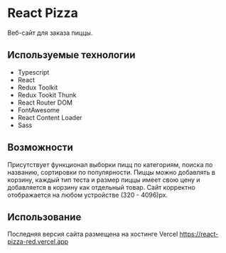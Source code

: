 # React Pizza

Веб-сайт для заказа пиццы. 

## Используемые технологии

- Typescript
- React
- Redux Toolkit
- Redux Tookit Thunk
- React Router DOM
- FontAwesome
- React Content Loader
- Sass

## Возможности

Присутствует функционал выборки пицц по категориям, поиска по названию, сортировки по популярности. Пиццы можно добавлять в корзину, каждый тип теста и размер пиццы имеет свою цену и добавляется в корзину как отдельный товар.
Сайт корректно отображается на любом устройстве (320 - 4096)px.


## Использование

Последняя версия сайта размещена на хостинге Vercel https://react-pizza-red.vercel.app
